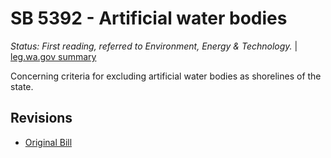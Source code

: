 # SB 5392 - Artificial water bodies
*Status: First reading, referred to Environment, Energy & Technology.* | [leg.wa.gov summary](https://app.leg.wa.gov/billsummary?BillNumber=5392&Year=2021)

Concerning criteria for excluding artificial water bodies as shorelines of the state.

## Revisions
* [Original Bill](1/)
